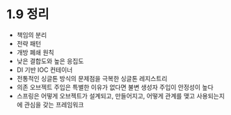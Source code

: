 # 1.9 정리
- 책임의 분리
- 전략 패턴
- 개방 폐쇄 원칙
- 낮은 결합도와 높은 응집도
- DI 기반 IOC 컨테이너
- 전통적인 싱글톤 방식의 문제점을 극복한 싱글톤 레지스트리
- 의존 오브젝트 주입은 특별한 이유가 없다면 불변 생성자 주입이 안정성이 높다
- 스프링은 어떻게 오브젝트가 설계되고, 만들어지고, 어떻게 관계를 맺고 사용되는지에 관심을 갖는 프레임워크
